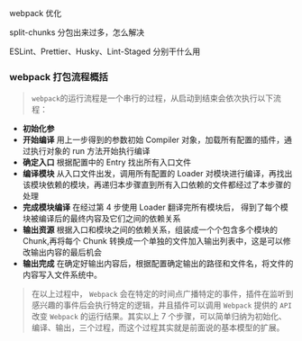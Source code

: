 webpack 优化

split-chunks 分包出来过多，怎么解决

ESLint、Prettier、Husky、Lint-Staged 分别干什么用

### webpack 打包流程概括

> `webpack`的运行流程是一个串行的过程，从启动到结束会依次执行以下流程：

- **初始化参**
- **开始编译** 用上一步得到的参数初始 Compiler 对象，加载所有配置的插件，通 过执行对象的 run 方法开始执行编译
- **确定入口** 根据配置中的 Entry 找出所有入口文件
- **编译模块** 从入口文件出发，调用所有配置的 Loader 对模块进行编译，再找出该模块依赖的模块，再递归本步骤直到所有入口依赖的文件都经过了本步骤的处理
- **完成模块编译** 在经过第 4 步使用 Loader 翻译完所有模块后， 得到了每个模块被编译后的最终内容及它们之间的依赖关系
- **输出资源** 根据入口和模块之间的依赖关系，组装成一个个包含多个模块的 Chunk,再将每个 Chunk 转换成一个单独的文件加入输出列表中，这是可以修改输出内容的最后机会
- **输出完成** 在确定好输出内容后，根据配置确定输出的路径和文件名，将文件的内容写入文件系统中。

> 在以上过程中， `Webpack` 会在特定的时间点广播特定的事件，插件在监听到感兴趣的事件后会执行特定的逻辑，井且插件可以调用 `Webpack` 提供的 `API` 改变 `Webpack` 的运行结果。其实以上 7 个步骤，可以简单归纳为初始化、编译、输出，三个过程，而这个过程其实就是前面说的基本模型的扩展。
